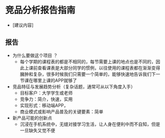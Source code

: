 # 竞品分析报告指南

- [建议内容]

## 报告


- 为什么要做这个项目 ？
  - 每个学期的课程表的都是不相同的，每节需要上课的地点也是不同的，因此上课前查看课表是大部分同学的惯例，以往使用的课程表都在渐渐变得臃肿和复杂，很多时候我们只需要一个简单的，能够快速地告诉我们下一节课在哪里上课的APP就够了
- 竞品特征与发展趋势分析（复杂话题，通常可从以下角度入手）
  - 目标客户：大学学生或老师
  - 竞争力：简介，快速，实用
  - 实现形式：移动端APP，
  - 商业模式或影响产品普及的关键要素：简单
- 新产品可能的创新点
  - 沉浸在手机系统中，无缝对接学习生活，让人身在便利中而不自知，但是一旦缺失又觉不便

